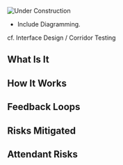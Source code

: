 ![Under Construction](../images/state/uc.png)

- Include Diagramming.

cf.  Interface Design / Corridor Testing


## What Is It




## How It Works




## Feedback Loops


## Risks Mitigated




## Attendant Risks